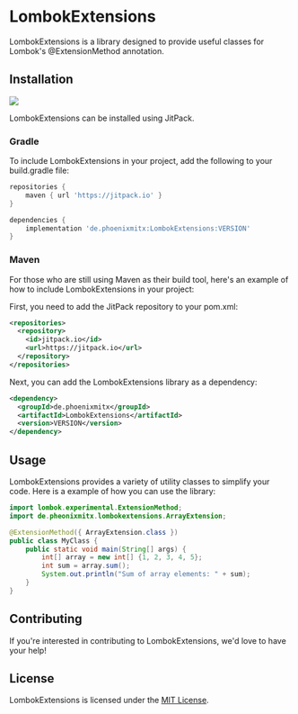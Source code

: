 # LombokExtensions

LombokExtensions is a library designed to provide useful classes for Lombok's @ExtensionMethod annotation.

## Installation

[![](https://jitpack.io/v/de.phoenixmitx/LombokExtensions.svg)](https://jitpack.io/#de.phoenixmitx/LombokExtensions)

LombokExtensions can be installed using JitPack.

### Gradle

To include LombokExtensions in your project, add the following to your build.gradle file:

```gradle
repositories {
    maven { url 'https://jitpack.io' }
}

dependencies {
    implementation 'de.phoenixmitx:LombokExtensions:VERSION'
}
```

### Maven

For those who are still using Maven as their build tool, here's an example of how to include LombokExtensions in your project:

First, you need to add the JitPack repository to your pom.xml:

```xml
<repositories>
  <repository>
    <id>jitpack.io</id>
    <url>https://jitpack.io</url>
  </repository>
</repositories>
```

Next, you can add the LombokExtensions library as a dependency:

```xml
<dependency>
  <groupId>de.phoenixmitx</groupId>
  <artifactId>LombokExtensions</artifactId>
  <version>VERSION</version>
</dependency>
```

## Usage

LombokExtensions provides a variety of utility classes to simplify your code. Here is a example of how you can use the library:

```java
import lombok.experimental.ExtensionMethod;
import de.pheonixmitx.lombokextensions.ArrayExtension;

@ExtensionMethod({ ArrayExtension.class })
public class MyClass {
    public static void main(String[] args) {
        int[] array = new int[] {1, 2, 3, 4, 5};
        int sum = array.sum();
        System.out.println("Sum of array elements: " + sum);
    }
}
```

## Contributing

If you're interested in contributing to LombokExtensions, we'd love to have your help!

## License

LombokExtensions is licensed under the [MIT License](LICENSE.md).
